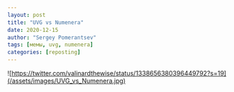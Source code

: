 ```yaml
---
layout: post
title: "UVG vs Numenera"
date: 2020-12-15
author: "Sergey Pomerantsev"
tags: [мемы, uvg, numenera]
categories: [reposting]
---
```


![https://twitter.com/valinardthewise/status/1338656380396449792?s=19](/assets/images/UVG_vs_Numenera.jpg)

